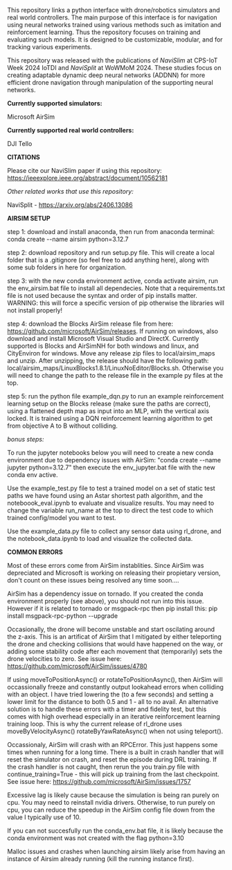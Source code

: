 This repository links a python interface with drone/robotics simulators and real world controllers. The main purpose of this interface is for navigation using neural networks trained using various methods such as imitation and reinforcement learning. Thus the repository focuses on training and evaluating such models. It is designed to be customizable, modular, and for tracking various experiments. 

This repository was released with the publications of _NaviSlim_ at CPS-IoT Week 2024 IoTDI and _NaviSplit_ at WoWMoM 2024. These studies focus on creating adaptable dynamic deep neural networks (ADDNN) for more efficient drone navigation through manipulation of the supporting neural networks. 

**Currently supported simulators:**

Microsoft AirSim

**Currently supported real world controllers:**

DJI Tello

**CITATIONS**

Please cite our NaviSlim paper if using this repository: https://ieeexplore.ieee.org/abstract/document/10562181

_Other related works that use this repository:_

NaviSplit - https://arxiv.org/abs/2406.13086

**AIRSIM SETUP**

step 1: download and install anaconda, then run from anaconda terminal:
conda create --name airsim python=3.12.7

step 2: download repository and run setup.py file. This will create a local folder that is a .gitignore (so feel free to add anything here), along with some sub folders in here for organization.  

step 3: with the new conda environment active, 
conda activate airsim, run the env_airsim.bat file to install all dependecies. Note that a requirements.txt file is not used because the syntax and order of pip installs matter. WARNING: this will force a specific version of pip otherwise the libraries will not install properly!

step 4: download the Blocks AirSim release file from here: https://github.com/microsoft/AirSim/releases. If running on windows, also download and install Microsoft Visual Studio and DirectX. Currently supported is Blocks and AirSimNH for both windows and linux, and CityEnviron for windows. Move any release zip files to local/airsim_maps and unzip. After unzipping, the release should have the following path: local/airsim_maps/LinuxBlocks1.8.1/LinuxNoEditor/Blocks.sh. Otherwise you will need to change the path to the release file in the example py files at the top.

step 5: run the python file example_dqn.py to run an example reinforcement learning setup on the Blocks release (make sure the paths are correct), using a flattened depth map as input into an MLP, with the vertical axis locked. It is trained using a DQN reinforcement learning algorithm to get from objective A to B without colliding. 

_bonus steps:_

To run the jupyter notebooks below you will need to create a new conda environment due to dependency issues with AirSim: "conda create --name jupyter python=3.12.7" then execute the env_jupyter.bat file with the new conda env active.

Use the example_test.py file to test a trained model on a set of static test paths we have found using an Astar shortest path algorithm, and the noteboook_eval.ipynb to evaluate and visualize results. You may need to change the variable run_name at the top to direct the test code to which trained config/model you want to test.

Use the example_data.py file to collect any sensor data using rl_drone, and the notebook_data.ipynb to load and visualize the collected data. 

**COMMON ERRORS**

Most of these errors come from AirSim instablities. Since AirSim was depreciated and Microsoft is working on releasing their propietary version, don't count on these issues being resolved any time soon....

AirSim has a dependency issue on tornado. If you created the conda environment properly (see above), you should not run into this issue. However if it is related to tornado or msgpack-rpc then pip install this:
pip install msgpack-rpc-python --upgrade

Occasionally, the drone will become unstable and start oscilating around the z-axis. This is an artificat of AirSim that I mitigated by either teleporting the drone and checking collisions that would have happened on the way, or adding some stability code after each movement that (temporarily) sets the drone velocities to zero. See issue here: https://github.com/microsoft/AirSim/issues/4780

If using moveToPositionAsync() or rotateToPositionAsync(), then AirSim will occassionally freeze and constantly output lookahead errors when colliding with an object. I have tried lowering the  (to a few seconds) and setting a lower limit for the distance to both 0.5 and 1 - all to no avail. An alternative solution is to handle these errors with a timer and fidelity test, but this comes with high overhead especially in an iterative reinforcement learning training loop. This is why the current release of rl_drone uses moveByVelocityAsync() rotateByYawRateAsync() when not using teleport().

Occassionaly, AirSim will crash with an RPCError. This just happens some times when running for a long time. There is a built in crash handler that will reset the simulator on crash, and reset the episode during DRL training. If the crash handler is not caught, then rerun the you train.py file with continue_training=True - this will pick up training from the last checkpoint. See issue here: https://github.com/microsoft/AirSim/issues/1757

Excessive lag is likely cause because the simulation is being ran purely on cpu. You may need to reinstall nvidia drivers. Otherwise, to run purely on cpu, you can reduce the speedup in the AirSim config file down from the value I typically use of 10.

If you can not succesfully run the conda_env.bat file, it is likely because the conda environment was not created with the flag python=3.10

Malloc issues and crashes when launching airsim likely arise from having an instance of Airsim already running (kill the running instance first).
